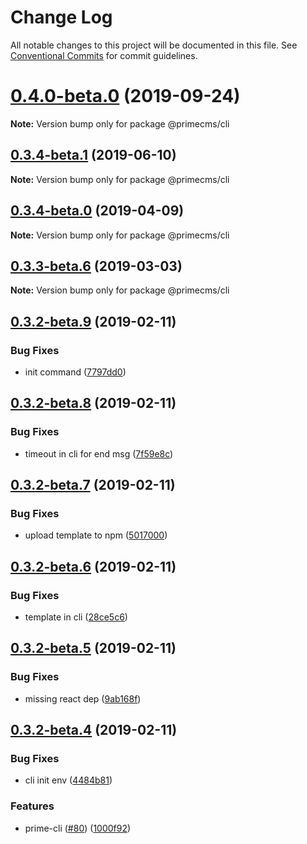 # Change Log

All notable changes to this project will be documented in this file.
See [Conventional Commits](https://conventionalcommits.org) for commit guidelines.

# [0.4.0-beta.0](https://github.com/birkir/prime/tree/master/packages/prime-cli/compare/v0.3.4-beta.1...v0.4.0-beta.0) (2019-09-24)

**Note:** Version bump only for package @primecms/cli

## [0.3.4-beta.1](https://github.com/birkir/prime/tree/master/packages/prime-cli/compare/v0.3.4-beta.0...v0.3.4-beta.1) (2019-06-10)

**Note:** Version bump only for package @primecms/cli

## [0.3.4-beta.0](https://github.com/birkir/prime/tree/master/packages/prime-cli/compare/v0.3.3-beta.9...v0.3.4-beta.0) (2019-04-09)

**Note:** Version bump only for package @primecms/cli

## [0.3.3-beta.6](https://github.com/birkir/prime/tree/master/packages/prime-cli/compare/v0.3.3-beta.5...v0.3.3-beta.6) (2019-03-03)

**Note:** Version bump only for package @primecms/cli

## [0.3.2-beta.9](https://github.com/birkir/prime/tree/master/packages/prime-cli/compare/v0.3.2-beta.8...v0.3.2-beta.9) (2019-02-11)

### Bug Fixes

- init command ([7797dd0](https://github.com/birkir/prime/tree/master/packages/prime-cli/commit/7797dd0))

## [0.3.2-beta.8](https://github.com/birkir/prime/tree/master/packages/prime-cli/compare/v0.3.2-beta.7...v0.3.2-beta.8) (2019-02-11)

### Bug Fixes

- timeout in cli for end msg ([7f59e8c](https://github.com/birkir/prime/tree/master/packages/prime-cli/commit/7f59e8c))

## [0.3.2-beta.7](https://github.com/birkir/prime/tree/master/packages/prime-cli/compare/v0.3.2-beta.6...v0.3.2-beta.7) (2019-02-11)

### Bug Fixes

- upload template to npm ([5017000](https://github.com/birkir/prime/tree/master/packages/prime-cli/commit/5017000))

## [0.3.2-beta.6](https://github.com/birkir/prime/tree/master/packages/prime-cli/compare/v0.3.2-beta.5...v0.3.2-beta.6) (2019-02-11)

### Bug Fixes

- template in cli ([28ce5c6](https://github.com/birkir/prime/tree/master/packages/prime-cli/commit/28ce5c6))

## [0.3.2-beta.5](https://github.com/birkir/prime/tree/master/packages/prime-cli/compare/v0.3.2-beta.4...v0.3.2-beta.5) (2019-02-11)

### Bug Fixes

- missing react dep ([9ab168f](https://github.com/birkir/prime/tree/master/packages/prime-cli/commit/9ab168f))

## [0.3.2-beta.4](https://github.com/birkir/prime/tree/master/packages/prime-cli/compare/v0.3.2-beta.3...v0.3.2-beta.4) (2019-02-11)

### Bug Fixes

- cli init env ([4484b81](https://github.com/birkir/prime/tree/master/packages/prime-cli/commit/4484b81))

### Features

- prime-cli ([#80](https://github.com/birkir/prime/tree/master/packages/prime-cli/issues/80)) ([1000f92](https://github.com/birkir/prime/tree/master/packages/prime-cli/commit/1000f92))
